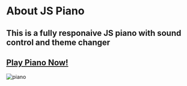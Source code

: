 # About JS Piano
## This is a fully responaive JS piano with sound control and theme changer
## [Play Piano Now!](https://js-playable-piano.netlify.app/)
![piano](https://github.com/user-attachments/assets/717513fb-7566-486d-84a1-925e5c64cc6f)
